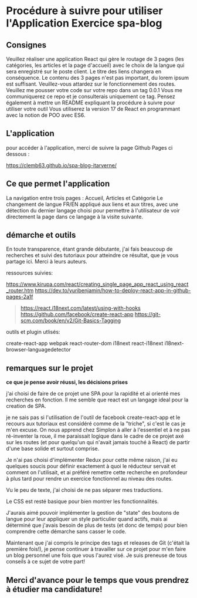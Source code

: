 # Procédure à suivre pour utiliser l'Application Exercice spa-blog


## Consignes
Veuillez réaliser une application React qui gère le routage de 3 pages (les catégories, les articles et la page d'accueil) avec le choix de la langue qui sera enregistré sur le poste client. Le titre des liens changera en conséquence.
Le contenu des 3 pages n'est pas important, du lorem ipsum est suffisant. Veuillez-vous attardez sur le fonctionnement des routes.
Veuillez me pousser votre code sur votre repo dans un tag 0.0.1
Vous me communiquerez ce repo et je consulterais uniquement ce tag. Pensez également à mettre un README expliquant la procédure à suivre pour utiliser votre outil
Vous utiliserez la version 17 de React en programmant avec la notion de POO avec ES6.

## L'application
pour accéder à l'application, merci de suivre la page Github Pages ci dessous :

https://clemb63.github.io/spa-blog-itarverne/

## Ce que permet l'application

La navigation entre trois pages : Accueil, Articles et Catégorie
Le changement de langue FR/EN appliqué aux liens et aux titres, avec une détection du dernier langage choisi pour permettre à l'utilisateur de voir directement la page dans ce langage à la visite suivante. 


## démarche et outils

En toute transparence, étant grande débutante, j'ai fais beaucoup de recherches et suivi des tutoriaux pour atteindre ce résultat, que je vous partage ici. Merci à leurs auteurs. 

ressources suivies:

https://www.kirupa.com/react/creating_single_page_app_react_using_react_router.htm
https://dev.to/yuribenjamin/how-to-deploy-react-app-in-github-pages-2a1f
>https://react.i18next.com/latest/using-with-hooks
>https://github.com/facebook/create-react-app
>https://git-scm.com/book/en/v2/Git-Basics-Tagging

outils et plugin utlisés:

create-react-app
webpak
react-router-dom
i18next
react-i18next
i18next-browser-languagedetector 

## remarques sur le projet
**ce que je pense avoir réussi, les décisions prises**

j'ai choisi de faire de ce projet une SPA pour la rapidité et ai orienté mes recherches en fonction. Il me semble que react est un langage ideal pour la creation de SPA.

je ne sais pas si l'utilisation de l'outil de facebook create-react-app et le recours aux tutoriaux est considéré comme de la "triche", si c'est le cas je m'en excuse. On nous apprend chez Simplon à aller à l'essentiel et à ne pas ré-inventer la roue, il me paraissait logique dans le cadre de ce projet axé sur les routes (et pour quelqu'un qui n'avait jamais touché à React) de partir d'une base solide et surtout comprise. 

Je n'ai pas choisi d'implémenter Redux pour cette même raison, j'ai eu quelques soucis pour définir exactement à quoi le réducteur servait et comment on l'utilisait, et ai préféré remettre cette recherche en profondeur à plus tard pour rendre un exercice fonctionnel au niveau des routes. 

Vu le peu de texte, j'ai choisi de ne pas séparer mes traductions. 

Le CSS est resté basique pour bien montrer les fonctionnalités. 

J'aurais aimé pouvoir implémenter la gestion de "state" des boutons de langue pour leur appliquer un style particulier quand actifs, mais ai déterminé que j'avais besoin de plus de tests (et donc de temps) pour bien comprendre cette démarche sans casser le code.

Maintenant que j'ai compris le principe des tags et releases de Git (c'était la première fois!), je pense continuer à travailler sur ce projet pour m'en faire un blog personnel une fois que vous l'aurez visé. Je suis preneuse de tous conseils à ce sujet de votre part!


## Merci d'avance pour le temps que vous prendrez à étudier ma candidature!

